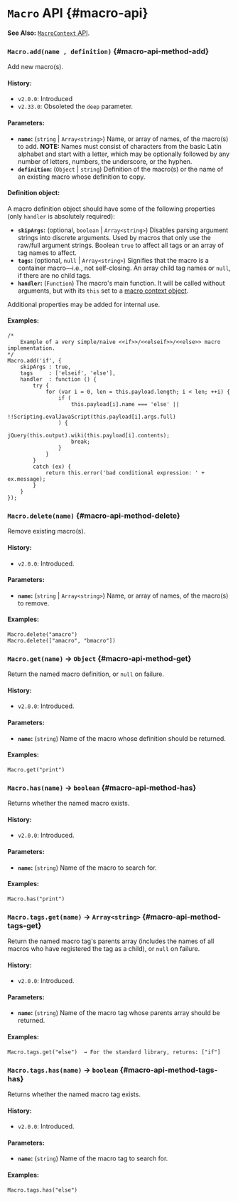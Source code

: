 <!-- ***********************************************************************************************
	Macro API
************************************************************************************************ -->
# `Macro` API {#macro-api}

<p role="note" class="see"><b>See Also:</b>
<a href="#macrocontext-api"><code>MacroContext</code> API</a>.
</p>

<!-- *********************************************************************** -->

### `Macro.add(name , definition)` {#macro-api-method-add}

Add new macro(s).

#### History:

* `v2.0.0`: Introduced
* `v2.33.0`: Obsoleted the `deep` parameter.

#### Parameters:

* **`name`:** (`string` | `Array<string>`) Name, or array of names, of the macro(s) to add.  **NOTE:** Names must consist of characters from the basic Latin alphabet and start with a letter, which may be optionally followed by any number of letters, numbers, the underscore, or the hyphen.
* **`definition`:** (`Object` | `string`) Definition of the macro(s) or the name of an existing macro whose definition to copy.

#### Definition object:

A macro definition object should have some of the following properties (only `handler` is absolutely required):

* **`skipArgs`:** (optional, `boolean` | `Array<string>`) Disables parsing argument strings into discrete arguments.  Used by macros that only use the raw/full argument strings.  Boolean `true` to affect all tags or an array of tag names to affect.
* **`tags`:** (optional, `null` | `Array<string>`) Signifies that the macro is a container macro—i.e., not self-closing.  An array child tag names or `null`, if there are no child tags.
* **`handler`:** (`Function`) The macro's main function.  It will be called without arguments, but with its `this` set to a [macro context object](#macrocontext-api).

Additional properties may be added for internal use.

#### Examples:

```
/*
	Example of a very simple/naive <<if>>/<<elseif>>/<<else>> macro implementation.
*/
Macro.add('if', {
	skipArgs : true,
	tags     : ['elseif', 'else'],
	handler  : function () {
		try {
			for (var i = 0, len = this.payload.length; i < len; ++i) {
				if (
					this.payload[i].name === 'else' ||
					!!Scripting.evalJavaScript(this.payload[i].args.full)
				) {
					jQuery(this.output).wiki(this.payload[i].contents);
					break;
				}
			}
		}
		catch (ex) {
			return this.error('bad conditional expression: ' + ex.message);
		}
	}
});
```

<!-- *********************************************************************** -->

### `Macro.delete(name)` {#macro-api-method-delete}

Remove existing macro(s).

#### History:

* `v2.0.0`: Introduced.

#### Parameters:

* **`name`:** (`string` | `Array<string>`) Name, or array of names, of the macro(s) to remove.

#### Examples:

```
Macro.delete("amacro")
Macro.delete(["amacro", "bmacro"])
```

<!-- *********************************************************************** -->

### `Macro.get(name)` → `Object` {#macro-api-method-get}

Return the named macro definition, or `null` on failure.

#### History:

* `v2.0.0`: Introduced.

#### Parameters:

* **`name`:** (`string`) Name of the macro whose definition should be returned.

#### Examples:

```
Macro.get("print")
```

<!-- *********************************************************************** -->

### `Macro.has(name)` → `boolean` {#macro-api-method-has}

Returns whether the named macro exists.

#### History:

* `v2.0.0`: Introduced.

#### Parameters:

* **`name`:** (`string`) Name of the macro to search for.

#### Examples:

```
Macro.has("print")
```

<!-- *********************************************************************** -->

### `Macro.tags.get(name)` → `Array<string>` {#macro-api-method-tags-get}

Return the named macro tag's parents array (includes the names of all macros who have registered the tag as a child), or `null` on failure.

#### History:

* `v2.0.0`: Introduced.

#### Parameters:

* **`name`:** (`string`) Name of the macro tag whose parents array should be returned.

#### Examples:

```
Macro.tags.get("else")  → For the standard library, returns: ["if"]
```

<!-- *********************************************************************** -->

### `Macro.tags.has(name)` → `boolean` {#macro-api-method-tags-has}

Returns whether the named macro tag exists.

#### History:

* `v2.0.0`: Introduced.

#### Parameters:

* **`name`:** (`string`) Name of the macro tag to search for.

#### Examples:

```
Macro.tags.has("else")
```
